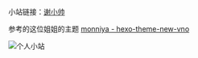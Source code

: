 小站链接：[谢小帅](http://shuaix.cn/)

参考的这位姐姐的主题 [monniya - hexo-theme-new-vno](https://github.com/monniya/hexo-theme-new-vno)

![个人小站](http://upload-images.jianshu.io/upload_images/1877813-829350259cea2ee6.png?imageMogr2/auto-orient/strip%7CimageView2/2/w/1240)

